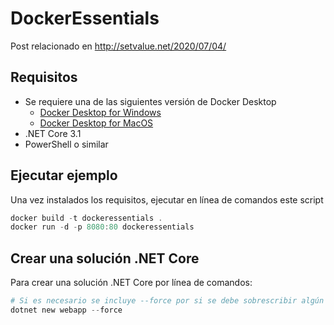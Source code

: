 # DockerEssentials 

Post relacionado en http://setvalue.net/2020/07/04/

## Requisitos
- Se requiere una de las siguientes versión de Docker Desktop
  - [Docker Desktop for Windows](https://docs.docker.com/docker-for-windows/install/)
  - [Docker Desktop for MacOS](https://docs.docker.com/docker-for-mac/install/)
- .NET Core 3.1
- PowerShell o similar

## Ejecutar ejemplo
Una vez instalados los requisitos, ejecutar en línea de comandos este script
```PowerShell
docker build -t dockeressentials .
docker run -d -p 8080:80 dockeressentials
```

## Crear una solución .NET Core
Para crear una solución .NET Core por línea de comandos:

```PowerShell
# Si es necesario se incluye --force por si se debe sobrescribir algún fichero
dotnet new webapp --force
```